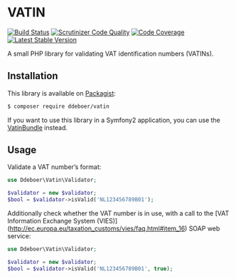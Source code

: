 VATIN
=====
[![Build Status](https://travis-ci.org/ddeboer/vatin.svg?branch=master)](https://travis-ci.org/ddeboer/vatin)
[![Scrutinizer Code Quality](https://scrutinizer-ci.com/g/ddeboer/vatin/badges/quality-score.png?b=master)](https://scrutinizer-ci.com/g/ddeboer/vatin/?branch=master)
[![Code Coverage](https://scrutinizer-ci.com/g/ddeboer/vatin/badges/coverage.png?b=master)](https://scrutinizer-ci.com/g/ddeboer/vatin/?branch=master)
[![Latest Stable Version](https://poser.pugx.org/ddeboer/vatin/v/stable.png)](https://packagist.org/packages/ddeboer/vatin)

A small PHP library for validating VAT identification numbers (VATINs).

Installation
------------

This library is available on [Packagist](http://packagist.org/packages/ddeboer/vatin):

```bash
$ composer require ddeboer/vatin
```

If you want to use this library in a Symfony2 application, you can use the
[VatinBundle](https://github.com/ddeboer/vatin-bundle) instead.

Usage
-----

Validate a VAT number’s format:

```php
use Ddeboer\Vatin\Validator;

$validator = new $validator;
$bool = $validator->isValid('NL123456789B01');
```

Additionally check whether the VAT number is in use, with a call to the [VAT
Information Exchange System (VIES)]
(http://ec.europa.eu/taxation_customs/vies/faq.html#item_16) SOAP web service:

```php
use Ddeboer\Vatin\Validator;

$validator = new $validator;
$bool = $validator->isValid('NL123456789B01', true);
```
